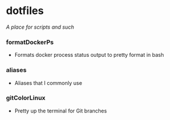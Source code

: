 # dotfiles
*A place for scripts and such*
### formatDockerPs
* Formats docker process status output to pretty format in bash

### aliases
* Aliases that I commonly use 

### gitColorLinux
* Pretty up the terminal for Git branches
